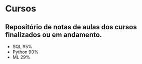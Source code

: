 # Cursos
## Repositório de notas de aulas dos cursos finalizados ou em andamento.

- SQL 95%
- Python 90%
- ML 29%
